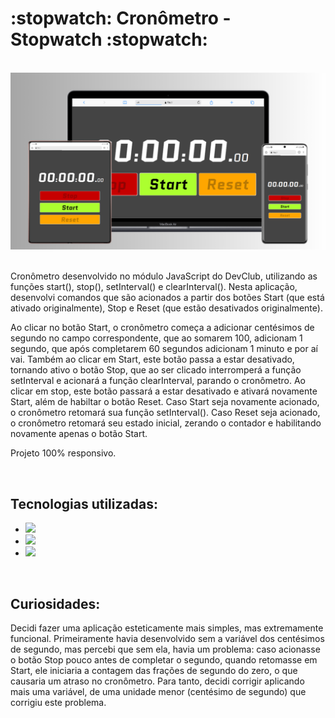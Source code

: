 <h1>:stopwatch: Cronômetro - Stopwatch :stopwatch:</h1>
<br>
<img src="https://github.com/eduardobetti/stopwatch/blob/main/mockup-stopwatch.png?raw=true" alt="mockup-stopwatch">
<br><br>
<p>Cronômetro desenvolvido no módulo JavaScript do DevClub, utilizando as funções start(), stop(), setInterval() e clearInterval().
Nesta aplicação, desenvolvi comandos que são acionados a partir dos botões Start (que está ativado originalmente), Stop e Reset (que estão desativados originalmente).</p>
<p>Ao clicar no botão Start, o cronômetro começa a adicionar centésimos de segundo no campo correspondente, que ao somarem 100, adicionam 1 segundo, que após completarem 60 segundos adicionam 1 minuto e por aí vai.
Também ao clicar em Start, este botão passa a estar desativado, tornando ativo o botão Stop, que ao ser clicado interromperá a função setInterval e acionará a função clearInterval, parando o cronômetro.
Ao clicar em stop, este botão passará a estar desativado e ativará novamente Start, além de habiltar o botão Reset. Caso Start seja novamente acionado, o cronômetro retomará sua função setInterval().
Caso Reset seja acionado, o cronômetro retomará seu estado inicial, zerando o contador e habilitando novamente apenas o botão Start.</p>
<p>Projeto 100% responsivo.</p>
<br>
<h2>Tecnologias utilizadas:</h2>

- <img src="https://img.shields.io/badge/HTML5-E34F26?style=for-the-badge&logo=html5&logoColor=white">

- <img src="https://img.shields.io/badge/CSS3-1572B6?style=for-the-badge&logo=css3&logoColor=white">

- <img src="https://img.shields.io/badge/JavaScript-F7DF1E?style=for-the-badge&logo=javascript&logoColor=black">
<br>
<h2>Curiosidades:</h2>

<p>Decidi fazer uma aplicação esteticamente mais simples, mas extremamente funcional.
Primeiramente havia desenvolvido sem a variável dos centésimos de segundo, mas percebi que sem ela, havia um problema:
caso acionasse o botão Stop pouco antes de completar o segundo, quando retomasse em Start, ele iniciaria a contagem das frações de segundo do zero, o que causaria um atraso no cronômetro.
Para tanto, decidi corrigir aplicando mais uma variável, de uma unidade menor (centésimo de segundo) que corrigiu este problema.</p>
